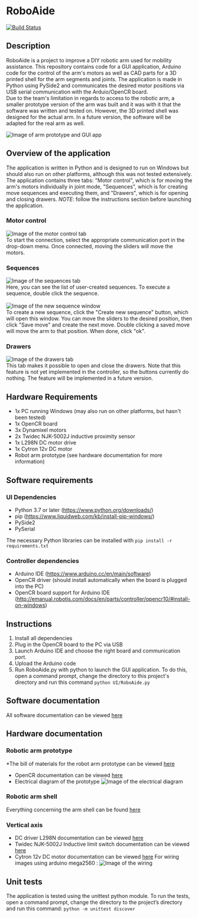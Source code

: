 # RoboAide

[![Build Status](https://travis-ci.com/JeremieBourque1/projetS4.svg?branch=master)](https://travis-ci.com/JeremieBourque1/projetS4)


## Description
RoboAide is a project to improve a DIY robotic arm used for mobility assistance. This repository contains code for a GUI application, Arduino code for the control of the arm's motors as well as CAD parts for a 3D printed shell for the arm segments and joints. The application is made in Python using PySide2 and communicates the desired motor positions via USB serial communication with the Arduio/OpenCR board.<br/>
Due to the team's limitation in regards to access to the robotic arm, a smaller prototype version of the arm was built and it was with it that the software was written and tested on. However, the 3D printed shell was designed for the actual arm. In a future version, the software will be adapted for the real arm as well.

![Image of arm prototype and GUI app](https://raw.githubusercontent.com/JeremieBourque1/projetS4/master/images/arm_and_gui.jpg)

## Overview of the application

The application is written in Python and is designed to run on Windows but should also run on other platforms, although this was not tested extensively.
The application contains three tabs: "Motor control", which is for moving the arm's motors individually in joint mode, "Sequences", which is for creating move sequences and executing them, and "Drawers", which is for opening and closing drawers.
*NOTE*: follow the instructions section before launching the application.

### Motor control
![Image of the motor control tab](https://github.com/JeremieBourque1/projetS4/blob/master/images/ui_motorControl.jpg)<br/>
To start the connection, select the appropriate communication port in the drop-down menu. Once connected, moving the sliders will move the motors.

### Sequences
![Image of the sequences tab](https://raw.githubusercontent.com/JeremieBourque1/projetS4/master/images/ui_seq.jpg)<br/>
Here, you can see the list of user-created sequences. To execute a sequence, double click the sequence.<br/><br/>
![Image of the new sequence window](https://raw.githubusercontent.com/JeremieBourque1/projetS4/master/images/ui_newSeq.jpg)<br/>
To create a new sequence, click the "Create new sequence" button, which will open this window. You can move the sliders to the desired position, then click "Save move" and create the next move. Double clicking a saved move will move the arm to that position. When done, click "ok".

### Drawers
![Image of the drawers tab](https://raw.githubusercontent.com/JeremieBourque1/projetS4/master/images/ui_drawers.jpg)<br/>
This tab makes it possible to open and close the drawers. Note that this feature is not yet implemented in the controller, so the buttons currently do nothing. The feature will be implemented in a future version.

## Hardware Requirements
* 1x PC running Windows (may also run on other platforms, but hasn't been tested)
* 1x OpenCR board
* 3x Dynamixel motors
* 2x Twidec NJK-5002J inductive proximity sensor
* 1x L298N DC motor drive
* 1x Cytron 12v DC motor
* Robot arm prototype (see hardware documentation for more information)

## Software requirements

### UI Dependencies
* Python 3.7 or later (https://www.python.org/downloads/)
* pip (https://www.liquidweb.com/kb/install-pip-windows/)
* PySide2 
* PySerial

The necessary Python libraries can be installed with `pip install -r requirements.txt`

### Controller dependencies
* Arduino IDE (https://www.arduino.cc/en/main/software)
* OpenCR driver (should install automatically when the board is plugged into the PC)
* OpenCR board support for Arduino IDE (http://emanual.robotis.com/docs/en/parts/controller/opencr10/#install-on-windows)

## Instructions
1. Install all dependencies
2. Plug in the OpenCR board to the PC via USB
3. Launch Arduino IDE and choose the right board and communication port.
4. Upload the Arduino code
5. Run RoboAide.py with python to launch the GUI application. To do this, open a command prompt, change the directory to this project's directory and run this command `python UI/RoboAide.py`

## Software documentation
All software documentation can be viewed [here](https://jeremiebourque1.github.io/projetS4/)

## Hardware documentation
### Robotic arm prototype
*The bill of materials for the robot arm prototype can be viewed [here](https://github.com/JeremieBourque1/projetS4/blob/master/BOM_proto.xlsx?raw=true)
* OpenCR documentation can be viewed [here](https://github.com/JeremieBourque1/projetS4/blob/master/electronic/OpenCR/robotis-opencr10-cortex-microcontroller-ros-datasheet.pdf)
* Electrical diagram of the prototype
![Image of the electrical diagram](https://github.com/JeremieBourque1/projetS4/blob/master/images/electrical_diagram.png)<br/>
### Robotic arm shell
Everything concerning the arm shell can be found [here](https://github.com/JeremieBourque1/projetS4/tree/master/Arm%20Shell)
### Vertical axis
* DC driver L298N documentation can be viewed [here](https://github.com/JeremieBourque1/projetS4/blob/master/electronic/DC%20motor%20drive/L298N%20Motor%20Driver.pdf)
* Twidec NJK-5002J Inductive limit switch documentation can be viewed [here](https://github.com/JeremieBourque1/projetS4/blob/master/electronic/Limit%20switch/Twidec%20NJK-5002C%20SpecSheet.pdf)
* Cytron 12v DC motor documentation can be viewed [here](https://github.com/JeremieBourque1/projetS4/tree/master/electronic/Cytron%20DC%20motor)
For wiring images using arduino mega2560 : ![Image of the wiring](https://github.com/JeremieBourque1/projetS4/blob/master/images/arduino%20montage.png)

## Unit tests
The application is tested using the unittest python module. To run the tests, open a command prompt, change the directory to the project’s directory and run this command: `python -m unittest discover`

